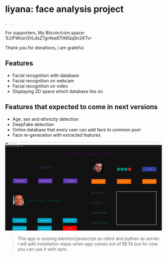 # liyana: face analysis project

[<img src="https://cdn2.iconfinder.com/data/icons/minimalism/512/twitter.png" alt="Twitter" style="zoom:10%;" title="follow my twitter to hear more about AI"/>](https://twitter.com/tyburakk)                            [<img src="https://cdn4.iconfinder.com/data/icons/logos-and-brands/512/343_Twitch_logo-512.png" alt="Twitch" style="zoom:8%;" title="i sometimes make live coding, follow to get notificated when i go live"/>](https://www.twitch.tv/tyburak)                              [<img src="https://cdn4.iconfinder.com/data/icons/logos-and-brands/512/395_Youtube_logo-512.png" alt="YouTube" style="zoom:10%;" title="i will make instructive videos about both liyana and AI, stay tuned"/>](https://www.youtube.com/channel/UC_ruNwRztPY_P4aUxbIFuOQ)



For supporters, My Bitcoin/coin.space: 1LUFWnzrGVLdsZ7gnfee87iX6QqSn24Tvr

Thank you for donations, i am grateful.

## Features

- Facial recognition with database
- Facial recognition on webcam
- Facial recognition on video
- Displaying 2D space which database lies on



## Features that expected to come in next versions

- Age, sex and ethnicity detection
- DeepFake detection
- Online database that every user can add face to common pool
- Face re-generation with extracted features



![liyana 1.0.0](images-and-figures\liyana_1-0-0.png)





> This app is running electron/javascript as client and python as server. I will add installation steps when app comes out of BETA but for now you can use it with npm. 